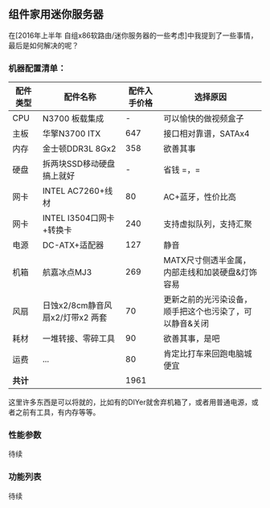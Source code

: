 ## 组件家用迷你服务器

在[2016年上半年 自组x86软路由/迷你服务器的一些考虑]中我提到了一些事情，最后是如何解决的呢？

### 机器配置清单：

|配件类型|配件名称|配件入手价格|选择原因|
|---|---|---|---|
|CPU|N3700 板载集成|-|可以愉快的做视频盒子|
|主板|华擎N3700 ITX|647|接口相对靠谱，SATAx4|
|内存|金士顿DDR3L 8Gx2|358|欲善其事|
|硬盘|拆两块SSD移动硬盘搞上就好|-|省钱 =，=|
|网卡|INTEL AC7260+线材|80|AC+蓝牙，性价比高|
|网卡|INTEL I3504口网卡+转换卡|240|支持虚拟队列，支持汇聚|
|电源|DC-ATX+适配器|127|静音|
|机箱|航嘉冰点MJ3|269|MATX尺寸侧透半金属，内部走线和加装硬盘&灯饰容易|
|风扇| 日蚀x2/8cm静音风扇x2/灯带x2 两套|70|更新之前的光污染设备，顺手把这个也污染了，可以静音&关闭|
|耗材|一堆转接、零碎工具|90|欲善其事，是吧|
|运费|...|80|肯定比打车来回跑电脑城便宜|
|**共计**||1961||

这里许多东西是可以将就的，比如有的DIYer就舍弃机箱了，或者用普通电源，或者之前有工具，有内存等等。

### 性能参数


待续

### 功能列表

待续